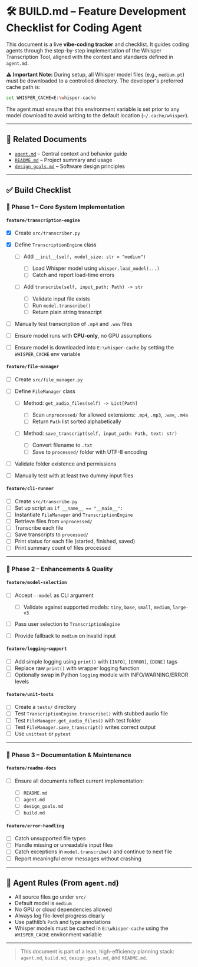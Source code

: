 # 🛠️ BUILD.md – Feature Development Checklist for Coding Agent

This document is a live **vibe-coding tracker** and checklist. It guides coding agents through the step-by-step implementation of the Whisper Transcription Tool, aligned with the context and standards defined in `agent.md`.

⚠️ **Important Note:** During setup, all Whisper model files (e.g., `medium.pt`) must be downloaded to a controlled directory. The developer's preferred cache path is:

```bash
set WHISPER_CACHE=E:\whisper-cache
```

The agent must ensure that this environment variable is set prior to any model download to avoid writing to the default location (`~/.cache/whisper`).

---

## 🔗 Related Documents

* [`agent.md`](./agent.md) – Central context and behavior guide
* [`README.md`](./README.md) – Project summary and usage
* [`design_goals.md`](./design_goals.md) – Software design principles

---

## ✅ Build Checklist

### 🎯 Phase 1 – Core System Implementation

#### `feature/transcription-engine`

* [x] Create `src/transcriber.py`
* [x] Define `TranscriptionEngine` class

  * [ ] Add `__init__(self, model_size: str = "medium")`

    * [ ] Load Whisper model using `whisper.load_model(...)`
    * [ ] Catch and report load-time errors
  * [ ] Add `transcribe(self, input_path: Path) -> str`

    * [ ] Validate input file exists
    * [ ] Run `model.transcribe()`
    * [ ] Return plain string transcript
* [ ] Manually test transcription of `.mp4` and `.wav` files
* [ ] Ensure model runs with **CPU-only**, no GPU assumptions
* [ ] Ensure model is downloaded into `E:\whisper-cache` by setting the `WHISPER_CACHE` env variable

#### `feature/file-manager`

* [ ] Create `src/file_manager.py`
* [ ] Define `FileManager` class

  * [ ] Method: `get_audio_files(self) -> List[Path]`

    * [ ] Scan `unprocessed/` for allowed extensions: `.mp4`, `.mp3`, `.wav`, `.m4a`
    * [ ] Return `Path` list sorted alphabetically
  * [ ] Method: `save_transcript(self, input_path: Path, text: str)`

    * [ ] Convert filename to `.txt`
    * [ ] Save to `processed/` folder with UTF-8 encoding
* [ ] Validate folder existence and permissions
* [ ] Manually test with at least two dummy input files

#### `feature/cli-runner`

* [ ] Create `src/transcribe.py`
* [ ] Set up script as `if __name__ == "__main__":`
* [ ] Instantiate `FileManager` and `TranscriptionEngine`
* [ ] Retrieve files from `unprocessed/`
* [ ] Transcribe each file
* [ ] Save transcripts to `processed/`
* [ ] Print status for each file (started, finished, saved)
* [ ] Print summary count of files processed

---

### 🔧 Phase 2 – Enhancements & Quality

#### `feature/model-selection`

* [ ] Accept `--model` as CLI argument

  * [ ] Validate against supported models: `tiny`, `base`, `small`, `medium`, `large-v3`
* [ ] Pass user selection to `TranscriptionEngine`
* [ ] Provide fallback to `medium` on invalid input

#### `feature/logging-support`

* [ ] Add simple logging using `print()` with `[INFO]`, `[ERROR]`, `[DONE]` tags
* [ ] Replace raw `print()` with wrapper logging function
* [ ] Optionally swap in Python `logging` module with INFO/WARNING/ERROR levels

#### `feature/unit-tests`

* [ ] Create a `tests/` directory
* [ ] Test `TranscriptionEngine.transcribe()` with stubbed audio file
* [ ] Test `FileManager.get_audio_files()` with test folder
* [ ] Test `FileManager.save_transcript()` writes correct output
* [ ] Use `unittest` or `pytest`

---

### 📝 Phase 3 – Documentation & Maintenance

#### `feature/readme-docs`

* [ ] Ensure all documents reflect current implementation:

  * [ ] `README.md`
  * [ ] `agent.md`
  * [ ] `design_goals.md`
  * [ ] `build.md`

#### `feature/error-handling`

* [ ] Catch unsupported file types
* [ ] Handle missing or unreadable input files
* [ ] Catch exceptions in `model.transcribe()` and continue to next file
* [ ] Report meaningful error messages without crashing

---

## 📌 Agent Rules (From `agent.md`)

* All source files go under `src/`
* Default model is `medium`
* No GPU or cloud dependencies allowed
* Always log file-level progress clearly
* Use pathlib’s `Path` and type annotations
* Whisper models must be cached in `E:\whisper-cache` using the `WHISPER_CACHE` environment variable

---

> This document is part of a lean, high-efficiency planning stack: `agent.md`, `build.md`, `design_goals.md`, and `README.md`.

